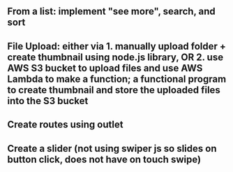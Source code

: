 ## From a list: implement "see more", search, and sort

## File Upload: either via 1. manually upload folder + create thumbnail using node.js library, OR 2. use AWS S3 bucket to upload files and use AWS Lambda to make a function; a functional program to create thumbnail and store the uploaded files into the S3 bucket

## Create routes using outlet

## Create a slider (not using swiper js so slides on button click, does not have on touch swipe)
